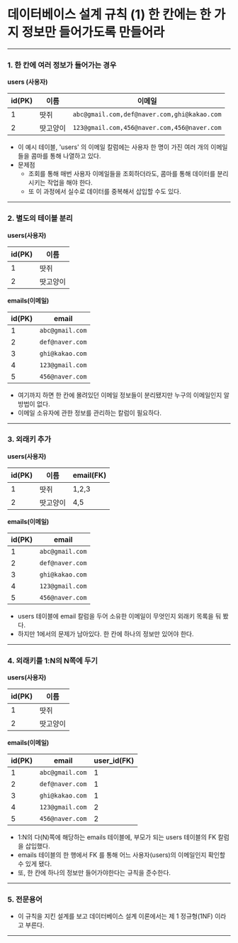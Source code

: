 # 데이터베이스 설계 규칙 (1) 한 칸에는 한 가지 정보만 들어가도록 만들어라

---

### 1. 한 칸에 여러 정보가 들어가는 경우
**users (사용자)**

| id(PK) | 이름 | 이메일 |
| --- | --- | --- |
| 1 | 땃쥐 | `abc@gmail.com,def@naver.com,ghi@kakao.com`|
| 2 | 땃고양이 | `123@gmail.com,456@naver.com,456@naver.com` |

- 이 예시 테이블, 'users' 의 이메일 칼럼에는 사용자 한 명이 가진 여러 개의 이메일들을 콤마를 통해 나열하고 있다.
- 문제점
    - 조회를 통해 매번 사용자 이메일들을 조회하더라도, 콤마를 통해 데이터를 분리시키는 작업을 해야 한다.
    - 또 이 과정에서 실수로 데이터를 중복해서 삽입할 수도 있다.

---

### 2. 별도의 테이블 분리

**users(사용자)**

| id(PK) | 이름 |
| --- | --- |
| 1 | 땃쥐 |
| 2 | 땃고양이 |

**emails(이메일)**

| id(PK) | email |
| --- | --- |
| 1 | `abc@gmail.com` |
| 2 | `def@naver.com` |
| 3 | `ghi@kakao.com` |
| 4 | `123@gmail.com` |
| 5 | `456@naver.com` |

- 여기까지 하면 한 칸에 몰려있던 이메일 정보들이 분리됐지만 누구의 이메일인지 알 방법이 없다.
- 이메일 소유자에 관한 정보를 관리하는 칼럼이 필요하다.

---

### 3. 외래키 추가

**users(사용자)**

| id(PK) | 이름 | email(FK) |
| --- | --- | --- |
| 1 | 땃쥐 | 1,2,3 |
| 2 | 땃고양이 | 4,5 |

**emails(이메일)**

| id(PK) | email |
| --- | --- |
| 1 | `abc@gmail.com` |
| 2 | `def@naver.com` |
| 3 | `ghi@kakao.com` |
| 4 | `123@gmail.com` |
| 5 | `456@naver.com` |

- users 테이블에 email 칼럼을 두어 소유한 이메일이 무엇인지 외래키 목록을 둬 봤다.
- 하지만 1에서의 문제가 남아있다. 한 칸에 하나의 정보만 있어야 한다.

---

### 4. 외래키를 1:N의 N쪽에 두기
**users(사용자)**

| id(PK) | 이름 |
| --- | --- |
| 1 | 땃쥐 |
| 2 | 땃고양이 |

**emails(이메일)**

| id(PK) | email | user_id(FK) |
| --- | --- | --- |
| 1 | `abc@gmail.com` | 1 |
| 2 | `def@naver.com` | 1 |
| 3 | `ghi@kakao.com` | 1 |
| 4 | `123@gmail.com` | 2 |
| 5 | `456@naver.com` | 2 |

- 1:N의 다(N)쪽에 해당하는 emails 테이블에, 부모가 되는 users 테이블의 FK 칼럼을 삽입했다.
- emails 테이블의 한 행에서 FK 를 통해 어느 사용자(users)의 이메일인지 확인할 수 있게 됐다.
- 또, 한 칸에 하나의 정보만 들어가야한다는 규칙을 준수한다.

---

### 5. 전문용어

- 이 규칙을 지킨 설계를 보고 데이터베이스 설계 이론에서는 제 1 정규형(1NF) 이라고 부른다.

---
